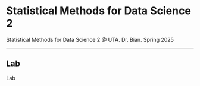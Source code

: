 # Statistical Methods for Data Science 2
Statistical Methods for Data Science 2 @ UTA. Dr. Bian. Spring 2025

---
## Lab
Lab
